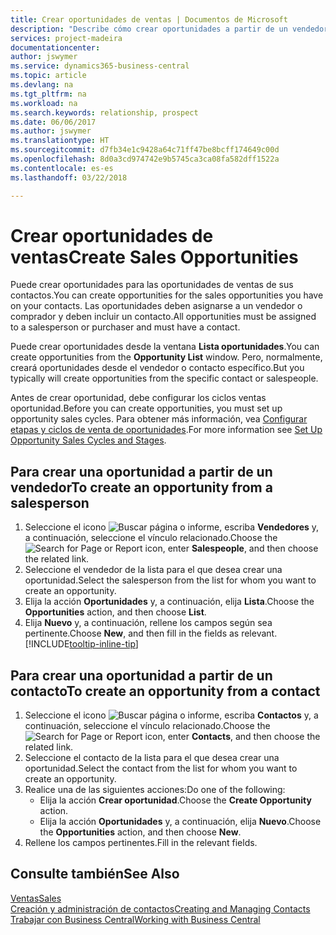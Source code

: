 ```yaml
---
title: Crear oportunidades de ventas | Documentos de Microsoft
description: "Describe cómo crear oportunidades a partir de un vendedor o un contacto en Business Central."
services: project-madeira
documentationcenter: 
author: jswymer
ms.service: dynamics365-business-central
ms.topic: article
ms.devlang: na
ms.tgt_pltfrm: na
ms.workload: na
ms.search.keywords: relationship, prospect
ms.date: 06/06/2017
ms.author: jswymer
ms.translationtype: HT
ms.sourcegitcommit: d7fb34e1c9428a64c71ff47be8bcff174649c00d
ms.openlocfilehash: 8d0a3cd974742e9b5745ca3ca08fa582dff1522a
ms.contentlocale: es-es
ms.lasthandoff: 03/22/2018

---
```

# <a name="create-sales-opportunities"></a><span data-ttu-id="a7fa8-103">Crear oportunidades de ventas</span><span class="sxs-lookup"><span data-stu-id="a7fa8-103">Create Sales Opportunities</span></span>
<span data-ttu-id="a7fa8-104">Puede crear oportunidades para las oportunidades de ventas de sus contactos.</span><span class="sxs-lookup"><span data-stu-id="a7fa8-104">You can create opportunities for the sales opportunities you have on your contacts.</span></span> <span data-ttu-id="a7fa8-105">Las oportunidades deben asignarse a un vendedor o comprador y deben incluir un contacto.</span><span class="sxs-lookup"><span data-stu-id="a7fa8-105">All opportunities must be assigned to a salesperson or purchaser and must have a contact.</span></span>

<span data-ttu-id="a7fa8-106">Puede crear oportunidades desde la ventana **Lista oportunidades**.</span><span class="sxs-lookup"><span data-stu-id="a7fa8-106">You can create opportunities from the **Opportunity List** window.</span></span> <span data-ttu-id="a7fa8-107">Pero, normalmente, creará oportunidades desde el vendedor o contacto específico.</span><span class="sxs-lookup"><span data-stu-id="a7fa8-107">But you typically will create opportunities from the specific contact or salespeople.</span></span>

<span data-ttu-id="a7fa8-108">Antes de crear oportunidad, debe configurar los ciclos ventas oportunidad.</span><span class="sxs-lookup"><span data-stu-id="a7fa8-108">Before you can create opportunities, you must set up opportunity sales cycles.</span></span> <span data-ttu-id="a7fa8-109">Para obtener más información, vea [Configurar etapas y ciclos de venta de oportunidades](marketing-how-setup-opportunity-sales-cycles-stages.md).</span><span class="sxs-lookup"><span data-stu-id="a7fa8-109">For more information see [Set Up Opportunity Sales Cycles and Stages](marketing-how-setup-opportunity-sales-cycles-stages.md).</span></span>

## <a name="to-create-an-opportunity-from-a-salesperson"></a><span data-ttu-id="a7fa8-110">Para crear una oportunidad a partir de un vendedor</span><span class="sxs-lookup"><span data-stu-id="a7fa8-110">To create an opportunity from a salesperson</span></span>
1. <span data-ttu-id="a7fa8-111">Seleccione el icono ![Buscar página o informe](media/ui-search/search_small.png "icono Buscar página o informe"), escriba **Vendedores** y, a continuación, seleccione el vínculo relacionado.</span><span class="sxs-lookup"><span data-stu-id="a7fa8-111">Choose the ![Search for Page or Report](media/ui-search/search_small.png "Search for Page or Report icon") icon, enter **Salespeople**, and then choose the related link.</span></span>
2. <span data-ttu-id="a7fa8-112">Seleccione el vendedor de la lista para el que desea crear una oportunidad.</span><span class="sxs-lookup"><span data-stu-id="a7fa8-112">Select the salesperson from the list for whom you want to create an opportunity.</span></span>
3. <span data-ttu-id="a7fa8-113">Elija la acción **Oportunidades** y, a continuación, elija **Lista**.</span><span class="sxs-lookup"><span data-stu-id="a7fa8-113">Choose the **Opportunities** action, and then choose **List**.</span></span>
4. <span data-ttu-id="a7fa8-114">Elija **Nuevo** y, a continuación, rellene los campos según sea pertinente.</span><span class="sxs-lookup"><span data-stu-id="a7fa8-114">Choose **New**, and then fill in the fields as relevant.</span></span> [!INCLUDE[tooltip-inline-tip](includes/tooltip-inline-tip_md.md)]  



## <a name="to-create-an-opportunity-from-a-contact"></a><span data-ttu-id="a7fa8-115">Para crear una oportunidad a partir de un contacto</span><span class="sxs-lookup"><span data-stu-id="a7fa8-115">To create an opportunity from a contact</span></span>
1. <span data-ttu-id="a7fa8-116">Seleccione el icono ![Buscar página o informe](media/ui-search/search_small.png "icono Buscar página o informe"), escriba **Contactos** y, a continuación, seleccione el vínculo relacionado.</span><span class="sxs-lookup"><span data-stu-id="a7fa8-116">Choose the ![Search for Page or Report](media/ui-search/search_small.png "Search for Page or Report icon") icon, enter **Contacts**, and then choose the related link.</span></span>
2. <span data-ttu-id="a7fa8-117">Seleccione el contacto de la lista para el que desea crear una oportunidad.</span><span class="sxs-lookup"><span data-stu-id="a7fa8-117">Select the contact from the list for whom you want to create an opportunity.</span></span>
3. <span data-ttu-id="a7fa8-118">Realice una de las siguientes acciones:</span><span class="sxs-lookup"><span data-stu-id="a7fa8-118">Do one of the following:</span></span>
   * <span data-ttu-id="a7fa8-119">Elija la acción **Crear oportunidad**.</span><span class="sxs-lookup"><span data-stu-id="a7fa8-119">Choose the **Create Opportunity** action.</span></span>
   * <span data-ttu-id="a7fa8-120">Elija la acción **Oportunidades** y, a continuación, elija **Nuevo**.</span><span class="sxs-lookup"><span data-stu-id="a7fa8-120">Choose the  **Opportunities** action, and then choose **New**.</span></span>
4. <span data-ttu-id="a7fa8-121">Rellene los campos pertinentes.</span><span class="sxs-lookup"><span data-stu-id="a7fa8-121">Fill in the relevant fields.</span></span>

## <a name="see-also"></a><span data-ttu-id="a7fa8-122">Consulte también</span><span class="sxs-lookup"><span data-stu-id="a7fa8-122">See Also</span></span>
[<span data-ttu-id="a7fa8-123">Ventas</span><span class="sxs-lookup"><span data-stu-id="a7fa8-123">Sales</span></span>](sales-manage-sales.md)  
[<span data-ttu-id="a7fa8-124">Creación y administración de contactos</span><span class="sxs-lookup"><span data-stu-id="a7fa8-124">Creating and Managing Contacts</span></span>](marketing-contacts.md)  
[<span data-ttu-id="a7fa8-125">Trabajar con Business Central</span><span class="sxs-lookup"><span data-stu-id="a7fa8-125">Working with Business Central</span></span>](ui-work-product.md)

